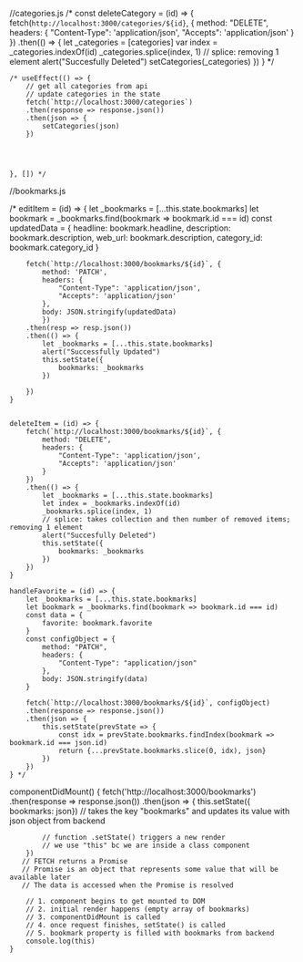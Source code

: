 //categories.js
    /* const deleteCategory = (id) => {
        fetch(`http://localhost:3000/categories/${id}`, {
            method: "DELETE",
            headers: {
                "Content-Type": 'application/json',
                "Accepts": 'application/json'
            }
        })
        .then(() => {
            let _categories = [categories]
            var index = _categories.indexOf(id)
            _categories.splice(index, 1)
            // splice: removing 1 element
            alert("Succesfully Deleted")
            setCategories(_categories)
        })
    } */


    /* useEffect(() => {
        // get all categories from api
        // update categories in the state
        fetch(`http://localhost:3000/categories`)
        .then(response => response.json())
        .then(json => {
            setCategories(json)
        })

    
        
      
    }, []) */

//bookmarks.js

 /* editItem = (id) => {
        let _bookmarks = [...this.state.bookmarks]
        let bookmark = _bookmarks.find(bookmark => bookmark.id === id)
        const updatedData = {
            headline: bookmark.headline,
            description: bookmark.description,
            web_url: bookmark.description,
            category_id: bookmark.category_id
        }

        fetch(`http://localhost:3000/bookmarks/${id}`, {
            method: 'PATCH',
            headers: {
                "Content-Type": 'application/json',
                "Accepts": 'application/json'
            },
            body: JSON.stringify(updatedData) 
            })
        .then(resp => resp.json())
        .then(() => {
            let _bookmarks = [...this.state.bookmarks]
            alert("Successfully Updated")
            this.setState({
                bookmarks: _bookmarks
            })
    
        })
    }
    

    deleteItem = (id) => {
        fetch(`http://localhost:3000/bookmarks/${id}`, {
            method: "DELETE",
            headers: {
                "Content-Type": 'application/json',
                "Accepts": 'application/json'
            }
        })
        .then(() => {
            let _bookmarks = [...this.state.bookmarks]
            let index = _bookmarks.indexOf(id)
            _bookmarks.splice(index, 1)
            // splice: takes collection and then number of removed items; removing 1 element
            alert("Succesfully Deleted")
            this.setState({
                bookmarks: _bookmarks
            })
        })
    }

    handleFavorite = (id) => {
        let _bookmarks = [...this.state.bookmarks]
        let bookmark = _bookmarks.find(bookmark => bookmark.id === id)
        const data = {
            favorite: bookmark.favorite
        }
        const configObject = {
            method: "PATCH",
            headers: {
                "Content-Type": "application/json"
            },
            body: JSON.stringify(data)
        }

        fetch(`http://localhost:3000/bookmarks/${id}`, configObject)
        .then(response => response.json())
        .then(json => {
            this.setState(prevState => {
                const idx = prevState.bookmarks.findIndex(bookmark => bookmark.id === json.id)
                return {...prevState.bookmarks.slice(0, idx), json}
            })
        })
    } */


componentDidMount() {
        fetch('http://localhost:3000/bookmarks')
        .then(response => response.json())
        .then(json => {
            this.setState({ bookmarks: json})
                // takes the key "bookmarks" and updates its value with json object from backend
            

            // function .setState() triggers a new render
            // we use "this" bc we are inside a class component 
        })
       // FETCH returns a Promise
       // Promise is an object that represents some value that will be available later
       // The data is accessed when the Promise is resolved

        // 1. component begins to get mounted to DOM
        // 2. initial render happens (empty array of bookmarks)
        // 3. componentDidMount is called
        // 4. once request finishes, setState() is called
        // 5. bookmark property is filled with bookmarks from backend
        console.log(this)
    }